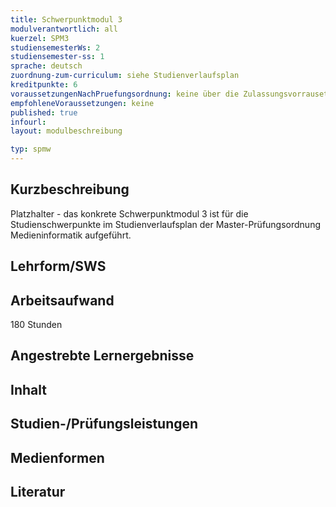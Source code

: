 ```yaml
---
title: Schwerpunktmodul 3
modulverantwortlich: all
kuerzel: SPM3
studiensemesterWs: 2
studiensemester-ss: 1
sprache: deutsch
zuordnung-zum-curriculum: siehe Studienverlaufsplan
kreditpunkte: 6
voraussetzungenNachPruefungsordnung: keine über die Zulassungsvorrausetzungen zum Studium hinausgehenden
empfohleneVoraussetzungen: keine
published: true
infourl: 
layout: modulbeschreibung

typ: spmw
---
```


## Kurzbeschreibung
Platzhalter - das konkrete Schwerpunktmodul 3 ist für die Studienschwerpunkte im Studienverlaufsplan der Master-Prüfungsordnung Medieninformatik aufgeführt.

## Lehrform/SWS


## Arbeitsaufwand
180 Stunden

## Angestrebte Lernergebnisse

## Inhalt

## Studien-/Prüfungsleistungen

## Medienformen

## Literatur

